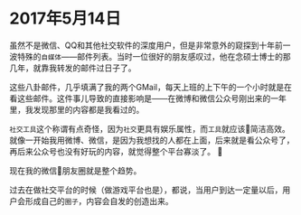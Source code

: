 # 2017年5月14日
虽然不是微信、QQ和其他社交软件的深度用户，但是非常意外的窥探到十年前一波特殊的`自媒体`——邮件列表。当时一位很好的朋友感叹过，他在念硕士博士的那几年，就靠我转发的邮件过日子了。

这些八卦邮件，几乎填满了我的两个GMail，每天上班的上下午的一个小时就是在看这些邮件。这件事儿导致的直接影响是——在微博和微信公众号刚出来的一年里，我发现那里的内容都是我看过的。

`社交工具`这个称谓有点奇怪，因为`社交`更具有娱乐属性，而`工具`就应该简洁高效。就像一开始我用微博、微信，是因为我想找的人都在上面，后来就是看公众号了，再后来公众号也没有好玩的内容，就觉得整个平台寡淡了。


现在我的微信朋友圈就是整个趋势。

过去在做社交平台的时候（做游戏平台也是），都说，当用户到达一定量以后，用户会形成自己的`圈子`，内容会自发的创造出来。
